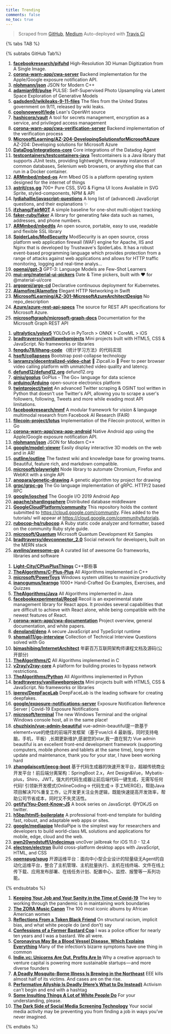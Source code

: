 ```yaml
---
title: Trending
comments: false
no_toc: true
---
```


> Scraped from [GitHub](https://github.com/trending), [Medium](https://medium.com/topic/popular)
Auto-deployed with [Travis Ci](https://travis-ci.org/)

{% tabs TAB %}
<!-- tab GitHub -->
{% subtabs GitHub Tab%}
<!-- tab Daily -->
1. [**facebookresearch/pifuhd**](https://github.com/facebookresearch/pifuhd)
High-Resolution 3D Human Digitization from A Single Image.
2. [**corona-warn-app/cwa-server**](https://github.com/corona-warn-app/cwa-server)
Backend implementation for the Apple/Google exposure notification API.
3. [**nlohmann/json**](https://github.com/nlohmann/json)
JSON for Modern C++
4. [**adamian98/pulse**](https://github.com/adamian98/pulse)
PULSE: Self-Supervised Photo Upsampling via Latent Space Exploration of Generative Models
5. [**gadsden0/wikileaks-9-11-files**](https://github.com/gadsden0/wikileaks-9-11-files)
The files from the United States government on 9/11, released by wiki leaks.
6. [**coolsnowwolf/lede**](https://github.com/coolsnowwolf/lede)
Lean's OpenWrt source
7. [**hashicorp/vault**](https://github.com/hashicorp/vault)
A tool for secrets management, encryption as a service, and privileged access management
8. [**corona-warn-app/cwa-verification-server**](https://github.com/corona-warn-app/cwa-verification-server)
Backend implementation of the verification process
9. [**MicrosoftLearning/AZ-204-DevelopingSolutionsforMicrosoftAzure**](https://github.com/MicrosoftLearning/AZ-204-DevelopingSolutionsforMicrosoftAzure)
AZ-204: Developing solutions for Microsoft Azure
10. [**DataDog/integrations-core**](https://github.com/DataDog/integrations-core)
Core integrations of the Datadog Agent
11. [**testcontainers/testcontainers-java**](https://github.com/testcontainers/testcontainers-java)
Testcontainers is a Java library that supports JUnit tests, providing lightweight, throwaway instances of common databases, Selenium web browsers, or anything else that can run in a Docker container.
12. [**ARMmbed/mbed-os**](https://github.com/ARMmbed/mbed-os)
Arm Mbed OS is a platform operating system designed for the internet of things
13. [**astrit/css.gg**](https://github.com/astrit/css.gg)
700+ Pure CSS, SVG & Figma UI Icons Available in SVG Sprite, styled-components, NPM & API
14. [**lydiahallie/javascript-questions**](https://github.com/lydiahallie/javascript-questions)
A long list of (advanced) JavaScript questions, and their explanations ✨
15. [**ifzhang/FairMOT**](https://github.com/ifzhang/FairMOT)
A simple baseline for one-shot multi-object tracking
16. [**faker-ruby/faker**](https://github.com/faker-ruby/faker)
A library for generating fake data such as names, addresses, and phone numbers.
17. [**ARMmbed/mbedtls**](https://github.com/ARMmbed/mbedtls)
An open source, portable, easy to use, readable and flexible SSL library
18. [**SpiderLabs/ModSecurity**](https://github.com/SpiderLabs/ModSecurity)
ModSecurity is an open source, cross platform web application firewall (WAF) engine for Apache, IIS and Nginx that is developed by Trustwave's SpiderLabs. It has a robust event-based programming language which provides protection from a range of attacks against web applications and allows for HTTP traffic monitoring, logging and real-time analys…
19. [**openai/gpt-3**](https://github.com/openai/gpt-3)
GPT-3: Language Models are Few-Shot Learners
20. [**mui-org/material-ui-pickers**](https://github.com/mui-org/material-ui-pickers)
Date & Time pickers, built with ❤️ for @material-ui/core
21. [**argoproj/argo-cd**](https://github.com/argoproj/argo-cd)
Declarative continuous deployment for Kubernetes.
22. [**Alamofire/Alamofire**](https://github.com/Alamofire/Alamofire)
Elegant HTTP Networking in Swift
23. [**MicrosoftLearning/AZ-301-MicrosoftAzureArchitectDesign**](https://github.com/MicrosoftLearning/AZ-301-MicrosoftAzureArchitectDesign)
No repo_description
24. [**Azure/azure-rest-api-specs**](https://github.com/Azure/azure-rest-api-specs)
The source for REST API specifications for Microsoft Azure.
25. [**microsoftgraph/microsoft-graph-docs**](https://github.com/microsoftgraph/microsoft-graph-docs)
Documentation for the Microsoft Graph REST API
<!-- endtab -->
<!-- tab Weekly -->
1. [**ultralytics/yolov5**](https://github.com/ultralytics/yolov5)
YOLOv5 in PyTorch > ONNX > CoreML > iOS
2. [**bradtraversy/vanillawebprojects**](https://github.com/bradtraversy/vanillawebprojects)
Mini projects built with HTML5, CSS & JavaScript. No frameworks or libraries
3. [**fengdu78/lihang-code**](https://github.com/fengdu78/lihang-code)
《统计学习方法》的代码实现
4. [**hsoft/collapseos**](https://github.com/hsoft/collapseos)
Bootstrap post-collapse technology
5. [**ianramzy/decentralized-video-chat**](https://github.com/ianramzy/decentralized-video-chat)
🚀 Zipcall.io 🚀 Peer to peer browser video calling platform with unmatched video quality and latency.
6. [**defund12/defund12.org**](https://github.com/defund12/defund12.org)
defund12.org
7. [**qiniu/goplus**](https://github.com/qiniu/goplus)
GoPlus - The Go+ language for data science
8. [**arduino/Arduino**](https://github.com/arduino/Arduino)
open-source electronics platform
9. [**twintproject/twint**](https://github.com/twintproject/twint)
An advanced Twitter scraping & OSINT tool written in Python that doesn't use Twitter's API, allowing you to scrape a user's followers, following, Tweets and more while evading most API limitations.
10. [**facebookresearch/mmf**](https://github.com/facebookresearch/mmf)
A modular framework for vision & language multimodal research from Facebook AI Research (FAIR)
11. [**filecoin-project/lotus**](https://github.com/filecoin-project/lotus)
Implementation of the Filecoin protocol, written in Go
12. [**corona-warn-app/cwa-app-android**](https://github.com/corona-warn-app/cwa-app-android)
Native Android app using the Apple/Google exposure notification API.
13. [**nlohmann/json**](https://github.com/nlohmann/json)
JSON for Modern C++
14. [**google/model-viewer**](https://github.com/google/model-viewer)
Easily display interactive 3D models on the web and in AR!
15. [**outline/outline**](https://github.com/outline/outline)
The fastest wiki and knowledge base for growing teams. Beautiful, feature rich, and markdown compatible.
16. [**microsoft/playwright**](https://github.com/microsoft/playwright)
Node library to automate Chromium, Firefox and WebKit with a single API
17. [**anopara/genetic-drawing**](https://github.com/anopara/genetic-drawing)
A genetic algorithm toy project for drawing
18. [**grpc/grpc-go**](https://github.com/grpc/grpc-go)
The Go language implementation of gRPC. HTTP/2 based RPC
19. [**google/iosched**](https://github.com/google/iosched)
The Google I/O 2019 Android App
20. [**apache/shardingsphere**](https://github.com/apache/shardingsphere)
Distributed database middleware
21. [**GoogleCloudPlatform/community**](https://github.com/GoogleCloudPlatform/community)
This repository holds the content submitted to https://cloud.google.com/community. Files added to the tutorials/ will appear at https://cloud.google.com/community/tutorials.
22. [**rubocop-hq/rubocop**](https://github.com/rubocop-hq/rubocop)
A Ruby static code analyzer and formatter, based on the community Ruby style guide.
23. [**microsoft/Quantum**](https://github.com/microsoft/Quantum)
Microsoft Quantum Development Kit Samples
24. [**bradtraversy/devconnector_2.0**](https://github.com/bradtraversy/devconnector_2.0)
Social network for developers, built on the MERN stack
25. [**avelino/awesome-go**](https://github.com/avelino/awesome-go)
A curated list of awesome Go frameworks, libraries and software
<!-- endtab -->
<!-- tab Monthly -->
1. [**Light-City/CPlusPlusThings**](https://github.com/Light-City/CPlusPlusThings)
C++那些事
2. [**TheAlgorithms/C-Plus-Plus**](https://github.com/TheAlgorithms/C-Plus-Plus)
All Algorithms implemented in C++
3. [**microsoft/PowerToys**](https://github.com/microsoft/PowerToys)
Windows system utilities to maximize productivity
4. [**inancgumus/learngo**](https://github.com/inancgumus/learngo)
1000+ Hand-Crafted Go Examples, Exercises, and Quizzes
5. [**TheAlgorithms/Java**](https://github.com/TheAlgorithms/Java)
All Algorithms implemented in Java
6. [**facebookexperimental/Recoil**](https://github.com/facebookexperimental/Recoil)
Recoil is an experimental state management library for React apps. It provides several capabilities that are difficult to achieve with React alone, while being compatible with the newest features of React.
7. [**corona-warn-app/cwa-documentation**](https://github.com/corona-warn-app/cwa-documentation)
Project overview, general documentation, and white papers.
8. [**denoland/deno**](https://github.com/denoland/deno)
A secure JavaScript and TypeScript runtime
9. [**shomali11/go-interview**](https://github.com/shomali11/go-interview)
Collection of Technical Interview Questions solved with Go
10. [**bjmashibing/InternetArchitect**](https://github.com/bjmashibing/InternetArchitect)
年薪百万互联网架构师课程文档及源码(公开部分)
11. [**TheAlgorithms/C**](https://github.com/TheAlgorithms/C)
All Algorithms implemented in C
12. [**v2ray/v2ray-core**](https://github.com/v2ray/v2ray-core)
A platform for building proxies to bypass network restrictions.
13. [**TheAlgorithms/Python**](https://github.com/TheAlgorithms/Python)
All Algorithms implemented in Python
14. [**bradtraversy/vanillawebprojects**](https://github.com/bradtraversy/vanillawebprojects)
Mini projects built with HTML5, CSS & JavaScript. No frameworks or libraries
15. [**iperov/DeepFaceLab**](https://github.com/iperov/DeepFaceLab)
DeepFaceLab is the leading software for creating deepfakes.
16. [**google/exposure-notifications-server**](https://github.com/google/exposure-notifications-server)
Exposure Notification Reference Server | Covid-19 Exposure Notifications
17. [**microsoft/terminal**](https://github.com/microsoft/terminal)
The new Windows Terminal and the original Windows console host, all in the same place!
18. [**chuzhixin/vue-admin-beautiful**](https://github.com/chuzhixin/vue-admin-beautiful)
vue-admin-beautiful是一款基于element+vue的绝佳的前端开发框架（基于vue/cli 4 最新版，同时支持电脑，手机，平板）,长期更新维护,感谢您的star,我一直在努力 Vue admin beautiful is an excellent front-end development framework (supporting computers, mobile phones and tablets at the same time), long-term update and maintenance, thank you for your star, I have been working hard
19. [**zhangdaiscott/jeecg-boot**](https://github.com/zhangdaiscott/jeecg-boot)
基于代码生成器的快速开发平台，超越传统商业开发平台！前后端分离架构：SpringBoot 2.x，Ant Design&Vue，Mybatis-plus，Shiro，JWT。强大的代码生成器让前后端代码一键生成，无需写任何代码! 引领新开发模式(OnlineCoding-> 代码生成-> 手工MERGE)，帮助Java项目解决70%重复工作，让开发更关注业务逻辑，既能快速提高开发效率，帮助公司节省成本，同时又不失灵活性。
20. [**getify/You-Dont-Know-JS**](https://github.com/getify/You-Dont-Know-JS)
A book series on JavaScript. @YDKJS on twitter.
21. [**h5bp/html5-boilerplate**](https://github.com/h5bp/html5-boilerplate)
A professional front-end template for building fast, robust, and adaptable web apps or sites.
22. [**google/mediapipe**](https://github.com/google/mediapipe)
MediaPipe is the simplest way for researchers and developers to build world-class ML solutions and applications for mobile, edge, cloud and the web.
23. [**pwn20wndstuff/Undecimus**](https://github.com/pwn20wndstuff/Undecimus)
unc0ver jailbreak for iOS 11.0 - 12.4
24. [**electron/electron**](https://github.com/electron/electron)
Build cross-platform desktop apps with JavaScript, HTML, and CSS
25. [**openspug/spug**](https://github.com/openspug/spug)
开源运维平台：面向中小型企业设计的轻量级无Agent的自动化运维平台，整合了主机管理、主机批量执行、主机在线终端、文件在线上传下载、应用发布部署、在线任务计划、配置中心、监控、报警等一系列功能。
<!-- endtab -->
{% endsubtabs %}
<!-- endtab -->
<!-- tab Medium -->
1. [**Keeping Your Job and Your Sanity in the Time of Covid-19**](https://zora.medium.com/keeping-your-job-and-your-sanity-in-the-time-of-covid-19-4814f188b5dc?source=topic_page---------------------------20)
The key to working through the pandemic is in maintaining work boundaries
2. [**The ZORA Music Canon**](https://zora.medium.com/the-zora-music-canon-5a29296c6112?source=topic_page---------0------------------1)
The 100 most iconic albums by African American women
3. [**Reflections From a Token Black Friend**](https://humanparts.medium.com/reflections-from-a-token-black-friend-2f1ea522d42d?source=topic_page---------1------------------1)
On structural racism, implicit bias, and what white people do (and don’t) say
4. [**Confessions of a Former Bastard Cop**](https://medium.com/@OfcrACab/confessions-of-a-former-bastard-cop-bb14d17bc759?source=topic_page---------2------------------1)
I was a police officer for nearly ten years and I was a bastard. We all were.
5. [**Coronavirus May Be a Blood Vessel Disease, Which Explains Everything**](https://elemental.medium.com/coronavirus-may-be-a-blood-vessel-disease-which-explains-everything-2c4032481ab2?source=topic_page---------4------------------1)
Many of the infection’s bizarre symptoms have one thing in common
6. [**Indie.vc: Unicorns Are Out, Profits Are In**](https://marker.medium.com/indie-vc-unicorns-are-out-profits-are-in-648d2576319?source=topic_page---------5------------------1)
Why a creative approach to venture capital is powering more sustainable startups — and more diverse founders
7. [**A Deadly Mosquito-Borne Illness Is Brewing in the Northeast**](https://onezero.medium.com/a-deadly-mosquito-borne-illness-is-brewing-in-the-northeast-d3283c71c6a0?source=topic_page---------6------------------1)
EEE kills almost half of its victims. And cases are on the rise.
8. [**Performative Allyship Is Deadly (Here’s What to Do Instead)**](https://forge.medium.com/performative-allyship-is-deadly-c900645d9f1f?source=topic_page---------7------------------1)
Activism can’t begin and end with a hashtag
9. [**Some Insulting Things A Lot of White People Do**](https://medium.com/marleyisms/some-insulting-things-a-lot-of-white-people-do-ce4053296cb6?source=topic_page---------8------------------1)
For your understanding, please.
10. [**The Dark Side of Social Media Screening Technology**](https://medium.com/@alexmarcus/the-dark-side-of-social-media-screening-technology-bd6f70da1d0b?source=topic_page---------9------------------1)
Your social media activity may be preventing you from finding a job in ways you’ve never imagined.
<!-- endtab -->
{% endtabs %}
